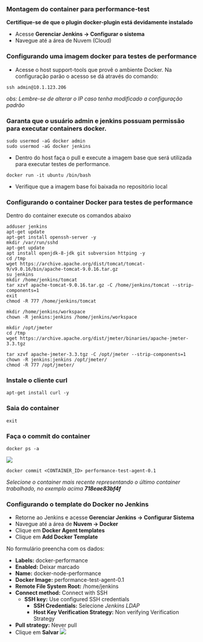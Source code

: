 ### Montagem do container para performance-test

**Certifique-se de que o plugin docker-plugin está devidamente instalado**

- Acesse **Gerenciar Jenkins &rarr; Configurar o sistema**
- Navegue até a área de Nuvem (Cloud)

### Configurando uma imagem docker para testes de performance
- Acesse o host support-tools que provê o ambiente Docker. Na configuração parão o acesso se dá através do comando:
```
ssh admin@10.1.123.206
```
_obs: Lembre-se de alterar o IP caso tenha modificado a configuração padrão_

### Garanta que o usuário admin e jenkins possuam permissão para executar containers docker.
```
sudo usermod -aG docker admin
sudo usermod -aG docker jenkins
```

- Dentro do host faça o pull e execute a imagem base que será utilizada para executar testes de performance.
```
docker run -it ubuntu /bin/bash
```
- Verifique que a imagem base foi baixada no repositório local

### Configurando o container Docker para testes de performance

Dentro do container execute os comandos abaixo

```
adduser jenkins
apt-get update
apt-get install openssh-server -y
mkdir /var/run/sshd
apt-get update
apt install openjdk-8-jdk git subversion httping -y
cd /tmp
wget https://archive.apache.org/dist/tomcat/tomcat-9/v9.0.16/bin/apache-tomcat-9.0.16.tar.gz
su jenkins
mkdir /home/jenkins/tomcat
tar xzvf apache-tomcat-9.0.16.tar.gz -C /home/jenkins/tomcat --strip-components=1
exit
chmod -R 777 /home/jenkins/tomcat

mkdir /home/jenkins/workspace
chown -R jenkins:jenkins /home/jenkins/workspace

mkdir /opt/jmeter
cd /tmp
wget https://archive.apache.org/dist/jmeter/binaries/apache-jmeter-3.3.tgz

tar xzvf apache-jmeter-3.3.tgz -C /opt/jmeter --strip-components=1
chown -R jenkins:jenkins /opt/jmeter/
chmod -R 777 /opt/jmeter/
```

### Instale o cliente curl
```
apt-get install curl -y
```

### Saia do container
```
exit
```

### Faça o commit do container
```
docker ps -a
```
![](/images/fig111.png)
```
docker commit <CONTAINER_ID> performance-test-agent-0.1
```
_Selecione o container mais recente representando o último container trabalhado, no exemplo acima **718eae83bf4f**_

### Configurando o template do Docker no Jenkins
- Retorne ao Jenkins e acesse **Gerenciar Jenkins &rarr; Configurar Sistema**
- Navegue até a área de **Nuvem &rarr; Docker**
- Clique  em **Docker Agent templates**
- Clique em **Add Docker Template**

No formulário preencha com os dados:
- **Labels:** docker-performance
- **Enabled:** Deixar marcado
- **Name:** docker-node-performance
- **Docker Image:** performance-test-agent-0.1
- **Remote File System Root:** /home/jenkins
- **Connect method:** Connect with SSH
  - **SSH key:** Use configured SSH credentials
    - **SSH Credentials:** Selecione _Jenkins LDAP_
    - **Host Key Verification Strategy:** Non verifying Verification Strategy
- **Pull strategy:** Never pull
- Clique em **Salvar**
![](/images/fig112.png)
